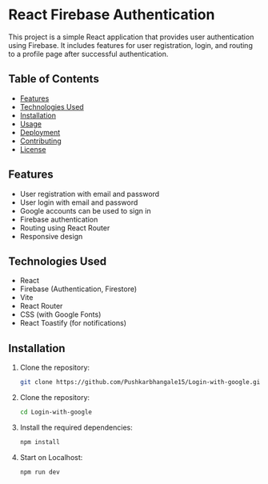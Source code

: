 # React Firebase Authentication

This project is a simple React application that provides user authentication using Firebase. It includes features for user registration, login, and routing to a profile page after successful authentication.

## Table of Contents

- [Features](#features)
- [Technologies Used](#technologies-used)
- [Installation](#installation)
- [Usage](#usage)
- [Deployment](#deployment)
- [Contributing](#contributing)
- [License](#license)

## Features

- User registration with email and password
- User login with email and password
- Google accounts can be used to sign in
- Firebase authentication
- Routing using React Router
- Responsive design

## Technologies Used

- React
- Firebase (Authentication, Firestore)
- Vite
- React Router
- CSS (with Google Fonts)
- React Toastify (for notifications)

## Installation

1. Clone the repository:

   ```bash
   git clone https://github.com/Pushkarbhangale15/Login-with-google.git
   ```
2. Clone the repository:

    ```bash
    cd Login-with-google
    ```
3. Install the required dependencies:

    ```bash
    npm install
    ```

4. Start on Localhost:

    ```bash
    npm run dev
    ```
